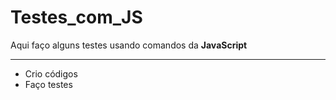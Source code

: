 # Testes_com_JS
Aqui faço alguns testes usando comandos da **JavaScript**
***
* Crio códigos
* Faço testes
   
